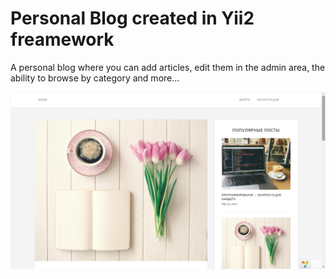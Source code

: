 Personal Blog created in Yii2 freamework
============================

A personal blog where you can add articles, 
edit them in the admin area, 
the ability to browse by category and more...

![Image alt](https://github.com/mishaTeplyakov/myBlog/raw/master/image/1.png)
